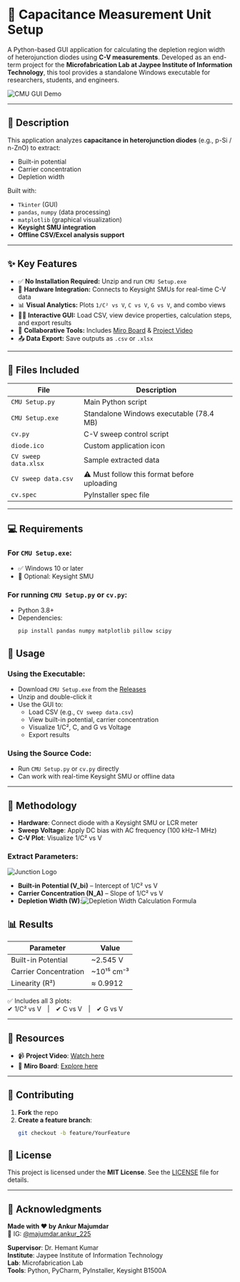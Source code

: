 # 🧪 Capacitance Measurement Unit Setup

A Python-based GUI application for calculating the depletion region width of heterojunction diodes using **C-V measurements**. Developed as an end-term project for the **Microfabrication Lab at Jaypee Institute of Information Technology**, this tool provides a standalone Windows executable for researchers, students, and engineers.

![CMU GUI Demo](demo.gif) <!-- Add a GIF or screenshot here -->

---

## 📌 Description

This application analyzes **capacitance in heterojunction diodes** (e.g., p-Si / n-ZnO) to extract:

- Built-in potential  
- Carrier concentration  
- Depletion width  

Built with:
- `Tkinter` (GUI)
- `pandas`, `numpy` (data processing)
- `matplotlib` (graphical visualization)  
- **Keysight SMU integration**  
- **Offline CSV/Excel analysis support**

---

## ✨ Key Features

- ✅ **No Installation Required:** Unzip and run `CMU Setup.exe`
- 🔌 **Hardware Integration:** Connects to Keysight SMUs for real-time C-V data
- 📊 **Visual Analytics:** Plots `1/C² vs V`, `C vs V`, `G vs V`, and combo views
- 🧑‍💻 **Interactive GUI:** Load CSV, view device properties, calculation steps, and export results
- 🧠 **Collaborative Tools:** Includes [Miro Board](https://miro.com/app/board/uXjVI96mjk4=/) & [Project Video](https://drive.google.com/file/d/1XP92MULKXaOrRymRVLaaxBXbez6fjpaW/view)
- 📤 **Data Export:** Save outputs as `.csv` or `.xlsx`

---

## 📁 Files Included

| File | Description |
|------|-------------|
| `CMU Setup.py` | Main Python script |
| `CMU Setup.exe` | Standalone Windows executable (78.4 MB) |
| `cv.py` | C-V sweep control script |
| `diode.ico` | Custom application icon |
| `CV sweep data.xlsx` | Sample extracted data |
| `CV sweep data.csv` | ⚠️ Must follow this format before uploading |
| `cv.spec` | PyInstaller spec file |

---

## 💻 Requirements

### For `CMU Setup.exe`:
- ✅ Windows 10 or later  
- 🔌 Optional: Keysight SMU  

### For running `CMU Setup.py` or `cv.py`:
- Python 3.8+
- Dependencies:
  ```bash
  pip install pandas numpy matplotlib pillow scipy

## 🚀 Usage

### Using the Executable:
- Download `CMU Setup.exe` from the [Releases](https://github.com/AsterioAstrixx/Capacitance-Measurement-Unit---Parameter-Extraction-Setup/releases)
- Unzip and double-click it
- Use the GUI to:
  - Load CSV (e.g., `CV sweep data.csv`)
  - View built-in potential, carrier concentration
  - Visualize 1/C², C, and G vs Voltage
  - Export results

### Using the Source Code:
- Run `CMU Setup.py` or `cv.py` directly
- Can work with real-time Keysight SMU or offline data

---

## 🧠 Methodology

- **Hardware**: Connect diode with a Keysight SMU or LCR meter  
- **Sweep Voltage**: Apply DC bias with AC frequency (100 kHz–1 MHz)  
- **C-V Plot**: Visualize 1/C² vs V  

### Extract Parameters:
![Junction Logo](https://github.com/AsterioAstrixx/Capacitance-Measurement-Unit---Parameter-Extraction-Setup/blob/master/junction.png)

- **Built-in Potential (V_bi)** – Intercept of 1/C² vs V  
- **Carrier Concentration (N_A)** – Slope of 1/C² vs V  
- **Depletion Width (W)**:![Depletion Width Calculation Formula](https://github.com/AsterioAstrixx/Capacitance-Measurement-Unit---Parameter-Extraction-Setup/blob/master/Depletion%20Width%20Formula.png)


## 📊 Results

| Parameter              | Value            |
|------------------------|------------------|
| Built-in Potential     | ~2.545 V         |
| Carrier Concentration  | ~10¹⁵ cm⁻³       |
| Linearity (R²)         | ≈ 0.9912         |

✅ Includes all 3 plots:  
✔ 1/C² vs V | ✔ C vs V | ✔ G vs V

---

## 🎥 Resources

- 📹 **Project Video**: [Watch here](https://drive.google.com/file/d/1XP92MULKXaOrRymRVLaaxBXbez6fjpaW/view)
- 🧭 **Miro Board**: [Explore here](https://miro.com/app/board/uXjVI96mjk4=/)

---

## 🤝 Contributing

1. **Fork** the repo  
2. **Create a feature branch**:
   ```bash
   git checkout -b feature/YourFeature

## 📜 License

This project is licensed under the **MIT License**. See the [LICENSE]() file for details.

---

## 🙏 Acknowledgments

**Made with ❤️ by Ankur Majumdar**  
🔗 IG: [@majumdar.ankur_225](https://www.instagram.com/majumdar.ankur_225)

**Supervisor**: Dr. Hemant Kumar  
**Institute**: Jaypee Institute of Information Technology  
**Lab**: Microfabrication Lab  
**Tools**: Python, PyCharm, PyInstaller, Keysight B1500A


